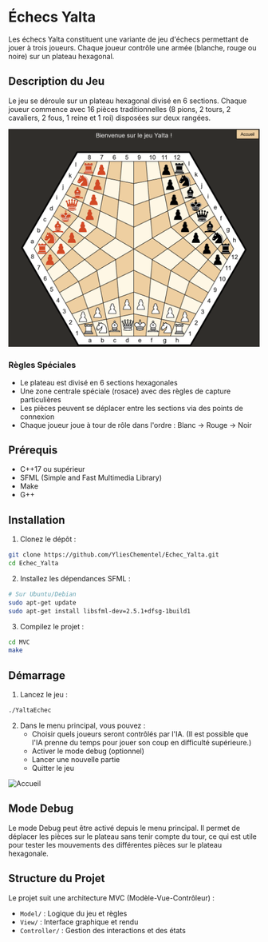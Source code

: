 # Échecs Yalta 

Les échecs Yalta constituent une variante de jeu d'échecs permettant de jouer à trois joueurs. Chaque joueur contrôle une armée (blanche, rouge ou noire) sur un plateau hexagonal.

## Description du Jeu

Le jeu se déroule sur un plateau hexagonal divisé en 6 sections. Chaque joueur commence avec 16 pièces traditionnelles (8 pions, 2 tours, 2 cavaliers, 2 fous, 1 reine et 1 roi) disposées sur deux rangées.

![Plateau de Jeu](MVC/resources/images/ReadMeImages/plateau.png)

### Règles Spéciales
- Le plateau est divisé en 6 sections hexagonales
- Une zone centrale spéciale (rosace) avec des règles de capture particulières
- Les pièces peuvent se déplacer entre les sections via des points de connexion
- Chaque joueur joue à tour de rôle dans l'ordre : Blanc → Rouge → Noir

## Prérequis

- C++17 ou supérieur
- SFML (Simple and Fast Multimedia Library)
- Make
- G++

## Installation

1. Clonez le dépôt :
```bash
git clone https://github.com/YliesChementel/Echec_Yalta.git
cd Echec_Yalta
```

2. Installez les dépendances SFML :
```bash
# Sur Ubuntu/Debian
sudo apt-get update
sudo apt-get install libsfml-dev=2.5.1+dfsg-1build1
```

3. Compilez le projet :
```bash
cd MVC
make
```

## Démarrage

1. Lancez le jeu :
```bash
./YaltaEchec
```

2. Dans le menu principal, vous pouvez :
   - Choisir quels joueurs seront contrôlés par l'IA. (Il est possible que l'IA prenne du temps pour jouer son coup en difficulté supérieure.)
   - Activer le mode debug (optionnel)
   - Lancer une nouvelle partie
   - Quitter le jeu

![Accueil](MVC/resources/images/ReadMeImages/accueil.gif)

## Mode Debug

Le mode Debug peut être activé depuis le menu principal. Il permet de déplacer les pièces sur le plateau sans tenir compte du tour, ce qui est utile pour tester les mouvements des différentes pièces sur le plateau hexagonale.

## Structure du Projet

Le projet suit une architecture MVC (Modèle-Vue-Contrôleur) :
- `Model/` : Logique du jeu et règles
- `View/` : Interface graphique et rendu
- `Controller/` : Gestion des interactions et des états

